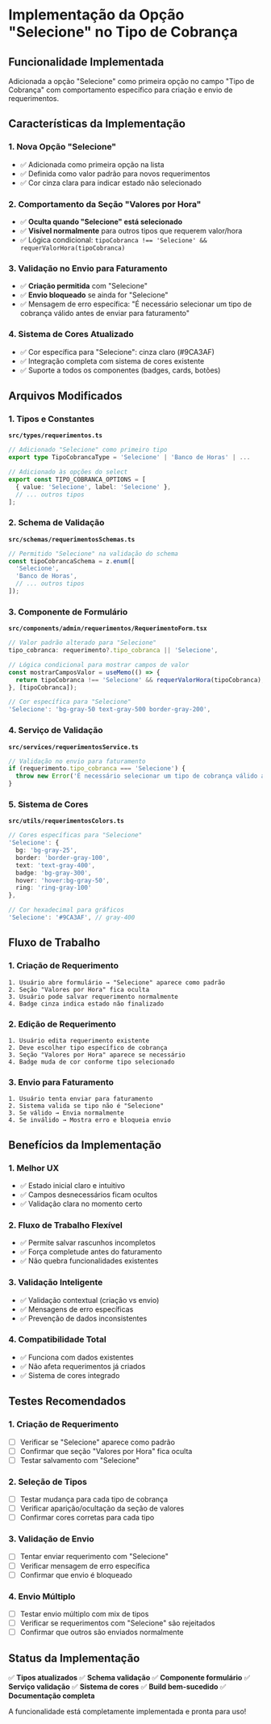 # Implementação da Opção "Selecione" no Tipo de Cobrança

## Funcionalidade Implementada

Adicionada a opção "Selecione" como primeira opção no campo "Tipo de Cobrança" com comportamento específico para criação e envio de requerimentos.

## Características da Implementação

### 1. **Nova Opção "Selecione"**
- ✅ Adicionada como primeira opção na lista
- ✅ Definida como valor padrão para novos requerimentos
- ✅ Cor cinza clara para indicar estado não selecionado

### 2. **Comportamento da Seção "Valores por Hora"**
- ✅ **Oculta quando "Selecione" está selecionado**
- ✅ **Visível normalmente** para outros tipos que requerem valor/hora
- ✅ Lógica condicional: `tipoCobranca !== 'Selecione' && requerValorHora(tipoCobranca)`

### 3. **Validação no Envio para Faturamento**
- ✅ **Criação permitida** com "Selecione"
- ✅ **Envio bloqueado** se ainda for "Selecione"
- ✅ Mensagem de erro específica: "É necessário selecionar um tipo de cobrança válido antes de enviar para faturamento"

### 4. **Sistema de Cores Atualizado**
- ✅ Cor específica para "Selecione": cinza claro (#9CA3AF)
- ✅ Integração completa com sistema de cores existente
- ✅ Suporte a todos os componentes (badges, cards, botões)

## Arquivos Modificados

### 1. **Tipos e Constantes**
**`src/types/requerimentos.ts`**
```typescript
// Adicionado "Selecione" como primeiro tipo
export type TipoCobrancaType = 'Selecione' | 'Banco de Horas' | ...

// Adicionado às opções do select
export const TIPO_COBRANCA_OPTIONS = [
  { value: 'Selecione', label: 'Selecione' },
  // ... outros tipos
];
```

### 2. **Schema de Validação**
**`src/schemas/requerimentosSchemas.ts`**
```typescript
// Permitido "Selecione" na validação do schema
const tipoCobrancaSchema = z.enum([
  'Selecione',
  'Banco de Horas', 
  // ... outros tipos
]);
```

### 3. **Componente de Formulário**
**`src/components/admin/requerimentos/RequerimentoForm.tsx`**
```typescript
// Valor padrão alterado para "Selecione"
tipo_cobranca: requerimento?.tipo_cobranca || 'Selecione',

// Lógica condicional para mostrar campos de valor
const mostrarCamposValor = useMemo(() => {
  return tipoCobranca !== 'Selecione' && requerValorHora(tipoCobranca);
}, [tipoCobranca]);

// Cor específica para "Selecione"
'Selecione': 'bg-gray-50 text-gray-500 border-gray-200',
```

### 4. **Serviço de Validação**
**`src/services/requerimentosService.ts`**
```typescript
// Validação no envio para faturamento
if (requerimento.tipo_cobranca === 'Selecione') {
  throw new Error('É necessário selecionar um tipo de cobrança válido antes de enviar para faturamento');
}
```

### 5. **Sistema de Cores**
**`src/utils/requerimentosColors.ts`**
```typescript
// Cores específicas para "Selecione"
'Selecione': {
  bg: 'bg-gray-25',
  border: 'border-gray-100',
  text: 'text-gray-400',
  badge: 'bg-gray-300',
  hover: 'hover:bg-gray-50',
  ring: 'ring-gray-100'
},

// Cor hexadecimal para gráficos
'Selecione': '#9CA3AF', // gray-400
```

## Fluxo de Trabalho

### 1. **Criação de Requerimento**
```
1. Usuário abre formulário → "Selecione" aparece como padrão
2. Seção "Valores por Hora" fica oculta
3. Usuário pode salvar requerimento normalmente
4. Badge cinza indica estado não finalizado
```

### 2. **Edição de Requerimento**
```
1. Usuário edita requerimento existente
2. Deve escolher tipo específico de cobrança
3. Seção "Valores por Hora" aparece se necessário
4. Badge muda de cor conforme tipo selecionado
```

### 3. **Envio para Faturamento**
```
1. Usuário tenta enviar para faturamento
2. Sistema valida se tipo não é "Selecione"
3. Se válido → Envia normalmente
4. Se inválido → Mostra erro e bloqueia envio
```

## Benefícios da Implementação

### 1. **Melhor UX**
- ✅ Estado inicial claro e intuitivo
- ✅ Campos desnecessários ficam ocultos
- ✅ Validação clara no momento certo

### 2. **Fluxo de Trabalho Flexível**
- ✅ Permite salvar rascunhos incompletos
- ✅ Força completude antes do faturamento
- ✅ Não quebra funcionalidades existentes

### 3. **Validação Inteligente**
- ✅ Validação contextual (criação vs envio)
- ✅ Mensagens de erro específicas
- ✅ Prevenção de dados inconsistentes

### 4. **Compatibilidade Total**
- ✅ Funciona com dados existentes
- ✅ Não afeta requerimentos já criados
- ✅ Sistema de cores integrado

## Testes Recomendados

### 1. **Criação de Requerimento**
- [ ] Verificar se "Selecione" aparece como padrão
- [ ] Confirmar que seção "Valores por Hora" fica oculta
- [ ] Testar salvamento com "Selecione"

### 2. **Seleção de Tipos**
- [ ] Testar mudança para cada tipo de cobrança
- [ ] Verificar aparição/ocultação da seção de valores
- [ ] Confirmar cores corretas para cada tipo

### 3. **Validação de Envio**
- [ ] Tentar enviar requerimento com "Selecione"
- [ ] Verificar mensagem de erro específica
- [ ] Confirmar que envio é bloqueado

### 4. **Envio Múltiplo**
- [ ] Testar envio múltiplo com mix de tipos
- [ ] Verificar se requerimentos com "Selecione" são rejeitados
- [ ] Confirmar que outros são enviados normalmente

## Status da Implementação

✅ **Tipos atualizados**
✅ **Schema validação**
✅ **Componente formulário**
✅ **Serviço validação**
✅ **Sistema de cores**
✅ **Build bem-sucedido**
✅ **Documentação completa**

A funcionalidade está completamente implementada e pronta para uso!